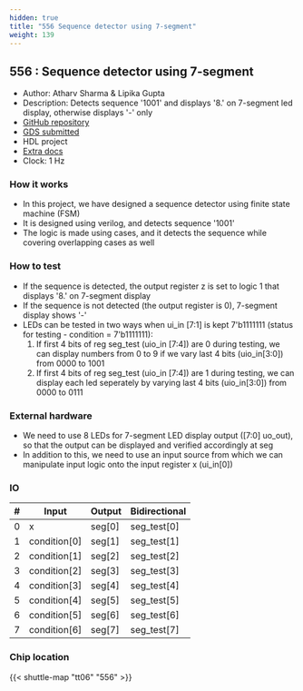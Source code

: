 ```yaml
---
hidden: true
title: "556 Sequence detector using 7-segment"
weight: 139
---
```


## 556 : Sequence detector using 7-segment

* Author: Atharv Sharma & Lipika Gupta
* Description: Detects sequence '1001' and displays '8.' on 7-segment led display, otherwise displays '-' only
* [GitHub repository](https://github.com/atharv-004/tt06-sequence-counter)
* [GDS submitted](https://github.com/atharv-004/tt06-sequence-counter/actions/runs/8753407035)
* HDL project
* [Extra docs](None)
* Clock: 1 Hz

<!---

This file is used to generate your project datasheet. Please fill in the information below and delete any unused
sections.

You can also include images in this folder and reference them in the markdown. Each image must be less than
512 kb in size, and the combined size of all images must be less than 1 MB.
-->


### How it works

- In this project, we have designed a sequence detector using finite state machine (FSM)
- It is designed using verilog, and detects sequence '1001'
- The logic is made using cases, and it detects the sequence while covering overlapping cases as well

### How to test

- If the sequence is detected, the output register z is set to logic 1 that displays '8.' on 7-segment display
- If the sequence is not detected (the output register is 0), 7-segment display shows '-'
- LEDs can be tested in two ways when ui_in [7:1] is kept 7'b1111111 (status for testing - condition = 7'b1111111):
  1. If first 4 bits of reg seg_test (uio_in [7:4]) are 0 during testing, we can display numbers from 0 to 9 if we vary last 4 bits (uio_in[3:0]) from 0000 to 1001
  2. If first 4 bits of reg seg_test (uio_in [7:4]) are 1 during testing, we can display each led seperately by varying last 4 bits (uio_in[3:0]) from 0000 to 0111

### External hardware

- We need to use 8 LEDs for 7-segment LED display output ([7:0] uo_out), so that the output can be displayed and verified accordingly at seg
- In addition to this, we need to use an input source from which we can manipulate input logic onto the input register x (ui_in[0])


### IO

| # | Input          | Output         | Bidirectional   |
| - | -------------- | -------------- | --------------- |
| 0 | x | seg[0] | seg_test[0] |
| 1 | condition[0] | seg[1] | seg_test[1] |
| 2 | condition[1] | seg[2] | seg_test[2] |
| 3 | condition[2] | seg[3] | seg_test[3] |
| 4 | condition[3] | seg[4] | seg_test[4] |
| 5 | condition[4] | seg[5] | seg_test[5] |
| 6 | condition[5] | seg[6] | seg_test[6] |
| 7 | condition[6] | seg[7] | seg_test[7] |

### Chip location

{{< shuttle-map "tt06" "556" >}}
